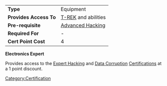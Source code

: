 |                        |                                                    |
| ---------------------- | -------------------------------------------------- |
| **Type**               | Equipment                                          |
| **Provides Access To** | [T-REK](../weapons/T-REK.md) and abilities         |
| **Pre-requisite**      | [Advanced Hacking](Advanced_Hacking.md) |
| **Required For**       | \-                                                 |
| **Cert Point Cost**    | 4                                                  |

**Electronics Expert**

Provides access to the [Expert Hacking](Expert_Hacking.md) and
[Data Corruption](Data_Corruption.md)
[Certifications](Certifications.md) at a 1 point discount.

[Category:Certification](Category:Certification.md)
